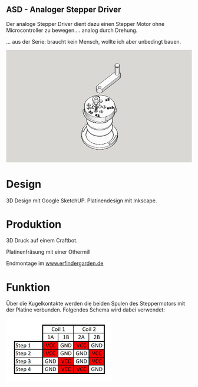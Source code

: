 ##  ASD - Analoger Stepper Driver  ##

Der analoge Stepper Driver dient dazu einen Stepper Motor ohne Microcontroller zu bewegen.... analog durch Drehung.

... aus der Serie: braucht kein Mensch, wollte ich aber unbedingt bauen.

![](https://github.com/minirevollo/ASD-analoger-stepper-driver/blob/master/ADS%20Analoger%20Stepper%20Driver%201.jpg)

# Design #

3D Design mit Google SketchUP. Platinendesign mit Inkscape.

# Produktion #

3D Druck auf einem Craftbot.

Platinenfräsung mit einer Othermill

Endmontage im www.erfindergarden.de

# Funktion #

Über die Kugelkontakte werden die beiden Spulen des Steppermotors mit der Platine verbunden. Folgendes Schema wird dabei verwendet:

![](https://github.com/minirevollo/ASD-analoger-stepper-driver/blob/master/ASD%20Ansteuerung.png)


